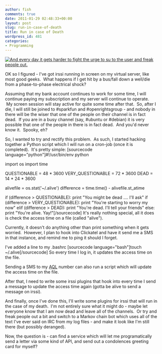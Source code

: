 ```yaml
---
author: fish
comments: true
date: 2011-01-29 02:48:33+00:00
layout: post
slug: run-in-case-of-death
title: Run in case of Death
wordpress_id: 481
categories:
- Programming
---
```


[![And every day it gets harder to fight the urge to su to the user and freak people out.](http://imgs.xkcd.com/comics/admin_mourning.png)](http://xkcd.com/686/)

OK so I figured - I've got irssi running in screen on my virtual server, like most good geeks.  What happens if I get hit by a bus/fall down a well/die from a phase-to-phase electrical shock?

Assuming that my bank account continues to work for some time, I will continue paying my subscription and my server will continue to operate.  My screen session will stay active for quite some time after that.  So, after I die, I will still be joined to #sparkfun and #openrightsgroup - and nobody in there will be the wiser that one of the people on their channel is in fact dead.  If you are in a busy channel (say, #ubuntu or #debian) it is very possible that one of the people in there is in fact dead.  And you'd never know it.  Spooky, eh?

So, I wanted to try and rectify this problem.  As such, I started hacking together a Python script which I will run on a cron-job (once it is completed).  It's pretty simple:
[sourcecode language="python"]#!/usr/bin/env python

import os
import time

QUESTIONABLE = 48 * 3600
VERY_QUESTIONABLE = 72 * 3600
DEAD = 14 * 24 * 3600

alivefile = os.stat('~/.alive')
difference = time.time() - alivefile.st_atime

if (difference > QUESTIONABLE):
        print "You might be dead .... I'll ask"
if (difference > VERY_QUESTIONABLE):
        print "You're starting to worry my now"
elif (difference > DEAD):
        print "You're dead.  I'll tell your friends"
else:
        print "You're alive.  Yay!"[/sourcecode]
It's really nothing special, all it does is check the access time on a file (called "alive").

Currently, it doesn't do anything other than print something when it gets worried.  However, I plan to hook into Clickatel and have it send me a SMS in that instance, and remind me to ping it should I forget.

I've added a line to my .bashrc
[sourcecode language="bash"]touch ~/.alive[/sourcecode]
So every time I log in, it updates the access time on the file.

Sending a SMS to my [AQL](http://www.aql.com) number can also run a script which will update the access time on the file.

After that, I need to write some irssi plugins that hook into every time I send a message to update the access time again (gotta be alive to send a message on irssi).

And finally, once I've done this, I'll write some plugins for irssi that will run in the case of my death.  I'm not entirely sure what it might do - maybe let everyone know that I am now dead and leave all of the channels.  Or try and freak people out a bit and switch to a Markov chain bot which uses all of the text I've ever said on IRC from my log files - and make it look like I'm still there (but possibly deranged).

Now, the question is - can find a service which will let me programatically send a letter via some kind of API, and send out a condolences greeting card for myself?
